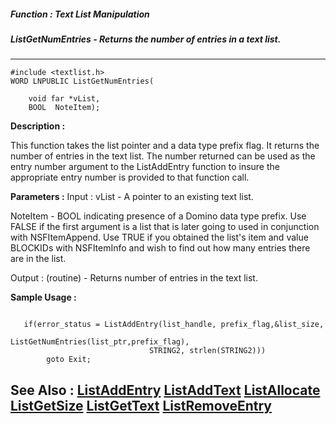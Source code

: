 ##### Function : Text List Manipulation
##### ListGetNumEntries - Returns the number of entries in a text list.
---
```
#include <textlist.h>
WORD LNPUBLIC ListGetNumEntries(

	void far *vList,
	BOOL  NoteItem);
```
**Description :**

This function takes the list pointer and a data type prefix flag.  It returns 
the number of entries in the text list.  The number returned can be used as the 
entry number argument to the ListAddEntry function to insure the appropriate 
entry number is provided to that function call.

**Parameters :**
Input :
vList  -  A pointer to an existing text list.

NoteItem  -  BOOL indicating presence of a Domino data type prefix.   Use FALSE if the first argument is a list that is later going to used in conjunction with NSFItemAppend. Use TRUE if you obtained the list's item and value BLOCKIDs with NSFItemInfo and wish to find out how many entries there are in the list.

Output :
(routine)  -  Returns number of entries in the text list.



**Sample Usage :**
```

   if(error_status = ListAddEntry(list_handle, prefix_flag,&list_size,
                               ListGetNumEntries(list_ptr,prefix_flag),
                               STRING2, strlen(STRING2)))
        goto Exit;

```
**See Also :**
[ListAddEntry](/reference/Func/ListAddEntry)
[ListAddText](/reference/Func/ListAddText)
[ListAllocate](/reference/Func/ListAllocate)
[ListGetSize](/reference/Func/ListGetSize)
[ListGetText](/reference/Func/ListGetText)
[ListRemoveEntry](/reference/Func/ListRemoveEntry)
---
